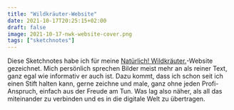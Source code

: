 ```yaml
---
title: "Wildkräuter-Website"
date: 2021-10-17T20:25:15+02:00
draft: false
image: 2021-10-17-nwk-website-cover.png
tags: ["sketchnotes"]
---
```


Diese Sketchnotes habe ich für meine [Natürlich! Wildkräuter.](https://natuerlich-wildkraeuter.de)-Website gezeichnet. Mich persönlich sprechen Bilder meist mehr an als reiner Text, ganz egal wie informativ er auch ist. Dazu kommt, dass ich schon seit ich einen Stift halten kann, gerne zeichne und male, ganz ohne jeden Profi-Anspruch, einfach aus der Freude am Tun. Was lag also näher, als all das miteinander zu verbinden und es in die digitale Welt zu übertragen.


 